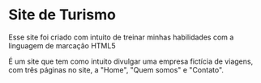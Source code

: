 # Site de Turismo
Esse site foi criado com intuito de treinar minhas habilidades com a linguagem de marcação HTML5

É um site que tem como intuito divulgar uma empresa fictícia de viagens, com três páginas no site, a "Home", "Quem somos" e "Contato".
